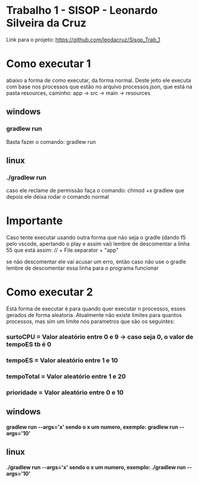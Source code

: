 # Trabalho 1 - SISOP - Leonardo Silveira da Cruz

Link para o projeto: https://github.com/leodacruz/Sisop_Trab_1

# Como executar 1
abaixo a forma de como executar, da forma normal. Deste jeito ele executa com base nos processos que estão no arquivo processos.json, que está na pasta
resources, caminho:  app -> src -> main -> resources

## windows
### gradlew run
Basta fazer o comando: gradlew run

## linux
### ./gradlew run
caso ele reclame de permissão faça o comando:  chmod +x gradlew 
que depois ele deixa rodar o comando normal

# Importante
Caso tente executar usando outra forma que não seja o gradle (dando f5 pelo vscode, apertando o play e assim vai) lembre de descomentar a linha 55 que está 
assim: // + File.separator + "app" 

se não descomentar ele vai acusar um erro, então caso não use o gradle lembre de descomentar essa linha para o programa funcionar


# Como executar 2
Está forma de executar é para quando quer executar n processos, esses gerados de forma aleatoria. Atualmente não existe limites para quantos processos, mas sim 
um limite nos parametros que são os seguintes: 
### surtoCPU =    Valor aleatório entre 0 e 9  -> caso seja 0, o valor de tempoES tb é 0
### tempoES =     Valor aleatório entre 1 e 10
### tempoTotal =  Valor aleatório entre 1 e 20
### prioridade  = Valor aleatório entre 0 e 10


## windows
#### gradlew run --args='x'     sendo o x um numero, exemplo: gradlew run --args='10'

## linux
#### ./gradlew run --args='x'     sendo o x um numero, exemplo: ./gradlew run --args='10'
